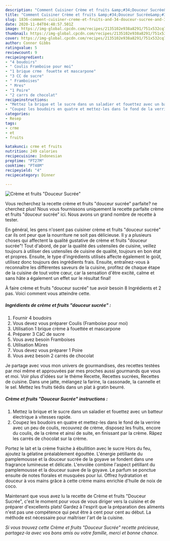 ```yaml
---
description: "Comment Cuisiner Crème et fruits &amp;#34;Douceur Sucrée&amp;#34;"
title: "Comment Cuisiner Crème et fruits &amp;#34;Douceur Sucrée&amp;#34;"
slug: 1836-comment-cuisiner-creme-et-fruits-and-34-douceur-sucree-and-34
date: 2020-11-04T04:48:57.501Z
image: https://img-global.cpcdn.com/recipes/2135102e938a8291/751x532cq70/creme-et-fruits-douceur-sucree-photo-principale-de-la-recette.jpg
thumbnail: https://img-global.cpcdn.com/recipes/2135102e938a8291/751x532cq70/creme-et-fruits-douceur-sucree-photo-principale-de-la-recette.jpg
cover: https://img-global.cpcdn.com/recipes/2135102e938a8291/751x532cq70/creme-et-fruits-douceur-sucree-photo-principale-de-la-recette.jpg
author: Connor Gibbs
ratingvalue: 5
reviewcount: 9
recipeingredient:
- "4 boudoirs"
- " Coulis Framboise pour moi"
- "1 brique crme  fouette et mascarpone"
- "3 CC de sucre"
- " Framboises"
- " Mres"
- "1 Poire"
- "2 carrs de chocolat"
recipeinstructions:
- "Mettez la brique et le sucre dans un saladier et fouettez avec un batteur électrique à vitesses rapide."
- "Coupez les boudoirs en quatre et mettez-les dans le fond de la verrine avec un peu de coulis, recouvrez de crème, disposez les fruits, encore du coulis, de la crème et ainsi de suite, en finissant par la crème. Râpez les carrés de chocolat sur la crème."
categories:
- Resep
tags:
- crme
- et
- fruits

katakunci: crme et fruits 
nutrition: 249 calories
recipecuisine: Indonesian
preptime: "PT27M"
cooktime: "PT48M"
recipeyield: "4"
recipecategory: Dinner

---
```



![Crème et fruits &#34;Douceur Sucrée&#34;](https://img-global.cpcdn.com/recipes/2135102e938a8291/751x532cq70/creme-et-fruits-douceur-sucree-photo-principale-de-la-recette.jpg)

Vous recherchez la recette crème et fruits &#34;douceur sucrée&#34; parfaite? ne cherchez plus! Nous vous fournissons uniquement la recette parfaite crème et fruits &#34;douceur sucrée&#34; ici. Nous avons un grand nombre de recette à tester.

En général, les gens n'osent pas cuisiner crème et fruits &#34;douceur sucrée&#34; car ils ont peur que la nourriture ne soit pas délicieuse. Il y a plusieurs choses qui affectent la qualité gustative de crème et fruits &#34;douceur sucrée&#34;! Tout d'abord, de par la qualité des ustensiles de cuisine, veillez toujours à utiliser des ustensiles de cuisine de qualité, toujours en bon état et propres. Ensuite, le type d'ingrédients utilisés affecte également le goût, utilisez donc toujours des ingrédients frais. Ensuite, entraînez-vous à reconnaître les différentes saveurs de la cuisine, profitez de chaque étape de la cuisine de tout votre cœur, car la sensation d'être excité, calme et sans hâte a également un effet sur le résultat final!

<!--inarticleads1-->

À faire crème et fruits &#34;douceur sucrée&#34; tue avoir besoin 8 Ingrédients et 2 pas. Voici comment vous atteindre cette.

##### Ingrédients de crème et fruits &#34;douceur sucrée&#34; :

1. Fournir 4 boudoirs
1. Vous devez vous préparer  Coulis (Framboise pour moi)
1. Utilisation 1 brique crème à fouettée et mascarpone
1. Préparer 3 CàC de sucre
1. Vous avez besoin  Framboises
1. Utilisation  Mûres
1. Vous devez vous préparer 1 Poire
1. Vous avez besoin 2 carrés de chocolat


Je partage avec vous mon univers de gourmandises, des recettes testées par moi même et approuvées par mes proches aussi gourmands que vous et moi. Voir plus d&#39;idées sur le thème Recette, Recettes sucrées, Recettes de cuisine. Dans une jatte, mélangez la farine, la cassonade, la cannelle et le sel. Mettez les fruits tiédis dans un plat à gratin beurré. 

<!--inarticleads2-->

##### Crème et fruits &#34;Douceur Sucrée&#34; instructions :

1. Mettez la brique et le sucre dans un saladier et fouettez avec un batteur électrique à vitesses rapide.
1. Coupez les boudoirs en quatre et mettez-les dans le fond de la verrine avec un peu de coulis, recouvrez de crème, disposez les fruits, encore du coulis, de la crème et ainsi de suite, en finissant par la crème. Râpez les carrés de chocolat sur la crème.


Portez le lait et la crème fraiche à ébullition avec le sucre Hors du feu, ajoutez la gélatine préalablement égouttée. L&#39;énergie pétillante du pamplemousse et la douceur sucrée de la goyave se fondent dans une fragrance lumineuse et délicate. L&#39;envolée combine l&#39;aspect pétillant du pamplemousse et la douceur suave de la goyave. Le parfum se ponctue ensuite de notes florales et musquées pour lui. Offrez hydratation et douceur à vos mains grâce à cette crème mains enrichie d&#39;huile de noix de coco. 

<!--inarticleads1-->

<p>
Maintenant que vous avez lu la recette de Crème et fruits &#34;Douceur Sucrée&#34;, c'est le moment pour vous de vous diriger vers la cuisine et de préparer d'excellents plats! Gardez à l'esprit que la préparation des aliments n'est pas une compétence qui peut être à cent pour cent au début. La méthode est nécessaire pour maîtriser l'art de la cuisine.
</p>

<p>
<i>Si vous trouvez cette Crème et fruits &#34;Douceur Sucrée&#34; recette précieuse, partagez-la avec vos bons amis ou votre famille, merci et bonne chance.</i>
</p>
